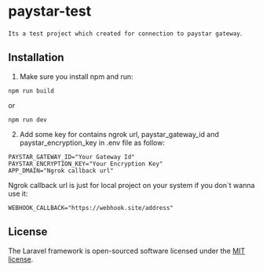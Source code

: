 # paystar-test

`Its a test project which created for connection to paystar gateway`.

## Installation

1. Make sure you install npm and run:

```
npm run build
```

or 

```
npm run dev
```

2. Add some key for contains ngrok url, paystar_gateway_id and paystar_encryption_key in .env file as follow:

```
PAYSTAR_GATEWAY_ID="Your Gateway Id"
PAYSTAR_ENCRYPTION_KEY="Your Encryption Key"
APP_DMAIN="Ngrok callback url"
```
Ngrok callback url is just for local project on your system if you don`t wanna use it:

```
WEBHOOK_CALLBACK="https://webhook.site/address"
```

## License

The Laravel framework is open-sourced software licensed under the [MIT license](https://opensource.org/licenses/MIT).
